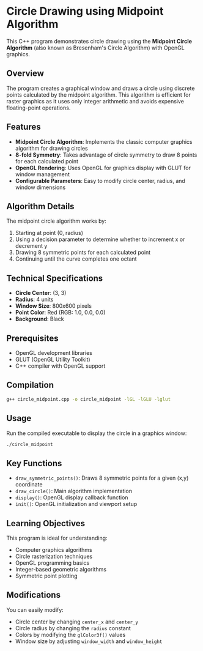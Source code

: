 # Circle Drawing using Midpoint Algorithm

This C++ program demonstrates circle drawing using the **Midpoint Circle Algorithm** (also known as Bresenham's Circle Algorithm) with OpenGL graphics.

## Overview

The program creates a graphical window and draws a circle using discrete points calculated by the midpoint algorithm. This algorithm is efficient for raster graphics as it uses only integer arithmetic and avoids expensive floating-point operations.

## Features

- **Midpoint Circle Algorithm**: Implements the classic computer graphics algorithm for drawing circles
- **8-fold Symmetry**: Takes advantage of circle symmetry to draw 8 points for each calculated point
- **OpenGL Rendering**: Uses OpenGL for graphics display with GLUT for window management
- **Configurable Parameters**: Easy to modify circle center, radius, and window dimensions

## Algorithm Details

The midpoint circle algorithm works by:
1. Starting at point (0, radius) 
2. Using a decision parameter to determine whether to increment x or decrement y
3. Drawing 8 symmetric points for each calculated point
4. Continuing until the curve completes one octant

## Technical Specifications

- **Circle Center**: (3, 3)
- **Radius**: 4 units
- **Window Size**: 800x600 pixels
- **Point Color**: Red (RGB: 1.0, 0.0, 0.0)
- **Background**: Black

## Prerequisites

- OpenGL development libraries
- GLUT (OpenGL Utility Toolkit)
- C++ compiler with OpenGL support

## Compilation

```bash
g++ circle_midpoint.cpp -o circle_midpoint -lGL -lGLU -lglut
```

## Usage

Run the compiled executable to display the circle in a graphics window:

```bash
./circle_midpoint
```

## Key Functions

- `draw_symmetric_points()`: Draws 8 symmetric points for a given (x,y) coordinate
- `draw_circle()`: Main algorithm implementation
- `display()`: OpenGL display callback function
- `init()`: OpenGL initialization and viewport setup

## Learning Objectives

This program is ideal for understanding:
- Computer graphics algorithms
- Circle rasterization techniques
- OpenGL programming basics
- Integer-based geometric algorithms
- Symmetric point plotting

## Modifications

You can easily modify:
- Circle center by changing `center_x` and `center_y`
- Circle radius by changing the `radius` constant
- Colors by modifying the `glColor3f()` values
- Window size by adjusting `window_width` and `window_height`
